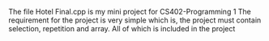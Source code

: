 The file Hotel Final.cpp is my mini project for CS402-Programming 1
The requirement for the project is very simple which is, the project must contain selection, repetition and array. All of which is included in the project
